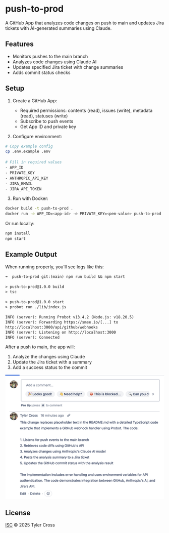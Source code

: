 # push-to-prod

A GitHub App that analyzes code changes on push to main and updates Jira tickets with AI-generated summaries using Claude.

## Features

- Monitors pushes to the main branch
- Analyzes code changes using Claude AI
- Updates specified Jira ticket with change summaries
- Adds commit status checks

## Setup

1. Create a GitHub App:
   - Required permissions: contents (read), issues (write), metadata (read), statuses (write)
   - Subscribe to push events
   - Get App ID and private key

2. Configure environment:
```bash
# Copy example config
cp .env.example .env

# Fill in required values
- APP_ID
- PRIVATE_KEY
- ANTHROPIC_API_KEY
- JIRA_EMAIL
- JIRA_API_TOKEN
```

3. Run with Docker:
```bash
docker build -t push-to-prod .
docker run -e APP_ID=<app-id> -e PRIVATE_KEY=<pem-value> push-to-prod
```

Or run locally:
```bash
npm install
npm start
```

## Example Output

When running properly, you'll see logs like this:

```
➜  push-to-prod git:(main) npm run build && npm start

> push-to-prod@1.0.0 build
> tsc

> push-to-prod@1.0.0 start
> probot run ./lib/index.js

INFO (server): Running Probot v13.4.2 (Node.js: v18.20.5)
INFO (server): Forwarding https://smee.io/[...] to http://localhost:3000/api/github/webhooks
INFO (server): Listening on http://localhost:3000
INFO (server): Connected
```

After a push to main, the app will:
1. Analyze the changes using Claude
2. Update the Jira ticket with a summary
3. Add a success status to the commit

![Example Jira output showing AI-generated summaries of code changes](https://raw.githubusercontent.com/push-to-prod-ai/push-to-prod/483dbbbc5b9cbd8de7e98abd6f1b05eb43284b6a/jira-example.png)

## License

[ISC](LICENSE) © 2025 Tyler Cross
